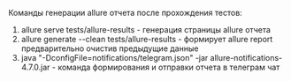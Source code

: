 Команды генерации allure отчета после прохождения тестов:

1. allure serve tests/allure-results  - генерация страницы allure отчета
2. allure generate --clean tests/allure-results - формирует allure report предварительно очистив предыдущие данные
3. java "-DconfigFile=notifications/telegram.json" -jar allure-notifications-4.7.0.jar - команда формирования и отправки отчета в телеграм чат

